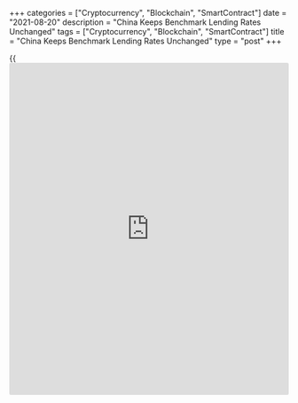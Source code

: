 +++
categories = ["Cryptocurrency", "Blockchain", "SmartContract"]
date = "2021-08-20"
description = "China Keeps Benchmark Lending Rates Unchanged"
tags = ["Cryptocurrency", "Blockchain", "SmartContract"]
title = "China Keeps Benchmark Lending Rates Unchanged"
type = "post"
+++

{{<iframe id="large-banner" src="https://www.bounty.group/#slide=9.0" width="100%" height="600" scrolling="no" style="border: 0px solid rgb(216, 221, 230); border-radius: 3px;">}}

China maintained its benchmark loan prime rates, as widely expected, on
Friday.

The one-year loan prime rate was maintained at 3.85 percent and the
five-year loan prime rate at 4.65 percent.

The one-year and five-year loan prime rates were last lowered in April
2020. The one-year loan prime rate was cut by 20 basis points and five-
year rate by 10 basis points in April 2020.

Markets expected LPR rates to remain on hold as the People's Bank of
China had kept the rate on its medium-term lending facility unchanged
early this month.

The loan prime rate is fixed monthly based on the submission of 18
banks, though Beijing has influence over the rate-setting. This lending
rate replaced the central bank's traditional benchmark lending rate in
August 2019.

With the [economy][1] losing momentum, it won't be long before the PBoC
is guiding rates lower, Julian Evans-Pritchard, an economist at Capital
Economics, said. Even so, another round of large-scale credit-led
stimulus does not appear to be on the cards for now.

It is important to note that any rate declines are likely to be
primarily aimed at reducing financial strains rather than supporting
credit growth, the economist noted.

For comments and feedback [contact](https://www.playgroundfx.com/contact/): editorial@rtt[news](https://www.letsplayfx.com/blog/forex-news-website/).com

[Economic News][1]

 **What parts of the world are seeing the best (and worst) economic
performances lately? Click[here][2] to check out our [Econ Scorecard][2]
and find out! See up-to-the-moment [ranking](https://www.playgroundfx.com/blog/crypto-exchange-ranking/)s for the best and worst
performers in [GDP][3], [unemployment rate][4], [inflation][5] and much
more.**

   1. www.rtt[news](https://www.letsplayfx.com/blog/forex-news-website/).com/Content/EconomicNews.aspx
   2. www.rtt[news](https://www.letsplayfx.com/blog/forex-news-website/).com/economic-scorecard/world-rank/retail-sales/highest-performance.aspx
   3. www.rtt[news](https://www.letsplayfx.com/blog/forex-news-website/).com/economic-scorecard/world-rank/GDP/highest-performance.aspx
   4. www.rtt[news](https://www.letsplayfx.com/blog/forex-news-website/).com/economic-scorecard/world-rank/unemployment-rate/lowest-performance.aspx
   5. www.rtt[news](https://www.letsplayfx.com/blog/forex-news-website/).com/economic-scorecard/world-rank/CPI/highest-performance.aspx